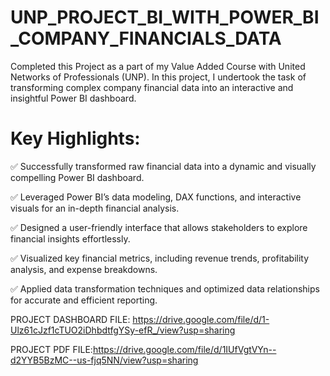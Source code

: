 # UNP_PROJECT_BI_WITH_POWER_BI_COMPANY_FINANCIALS_DATA

Completed this Project as a part of my Value Added Course with United Networks of Professionals (UNP). In this project, I undertook the task of transforming complex company financial data into an interactive and insightful Power BI dashboard.

# Key Highlights:

✅ Successfully transformed raw financial data into a dynamic and visually compelling Power BI dashboard.

✅ Leveraged Power BI’s data modeling, DAX functions, and interactive visuals for an in-depth financial analysis.

✅ Designed a user-friendly interface that allows stakeholders to explore financial insights effortlessly.

✅ Visualized key financial metrics, including revenue trends, profitability analysis, and expense breakdowns.

✅ Applied data transformation techniques and optimized data relationships for accurate and efficient reporting.


PROJECT DASHBOARD FILE: https://drive.google.com/file/d/1-Ulz61cJzf1cTUO2iDhbdtfgYSy-efR_/view?usp=sharing

PROJECT PDF FILE:https://drive.google.com/file/d/1IUfVgtVYn--d2YYB5BzMC--us-fjq5NN/view?usp=sharing
